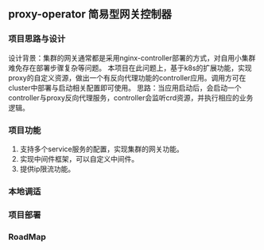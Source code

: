 ## proxy-operator 简易型网关控制器

### 项目思路与设计
[](https://github.com/googs1025/proxy-operator/blob/main/image/%E6%B5%81%E7%A8%8B%E5%9B%BE.jpg?raw=true)
设计背景：集群的网关通常都是采用nginx-controller部署的方式，对自用小集群难免存在部署步骤复杂等问题。
本项目在此问题上，基于k8s的扩展功能，实现proxy的自定义资源，做出一个有反向代理功能的controller应用。调用方可在cluster中部署与启动相关配置即可使用。
思路：当应用启动后，会启动一个controller与proxy反向代理服务，controller会监听crd资源，并执行相应的业务逻辑。

### 项目功能
1. 支持多个service服务的配置，实现集群的网关功能。
2. 实现中间件框架，可以自定义中间件。
3. 提供ip限流功能。
### 本地调适


### 项目部署


### RoadMap
